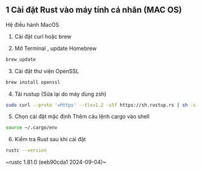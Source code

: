 ## 1 Cài đặt Rust vào máy tính cá nhân (MAC OS)

Hệ điều hành MacOS

1. Cài đặt curl hoặc brew 

2. Mở Terminal , update Homebrew

```bash 
brew update
```
3. Cài đặt thư viện OpenSSL
```bash 
brew install openssl
```
4. Tải rustup (Sửa lại do máy dùng zsh)
```bash
sudo curl --proto '=https' --tlsv1.2 -sSf https://sh.rustup.rs | sh -s -- --no-modify-path
```

5. Chọn cài đặt mặc định
Thêm câu lệnh cargo vào shell
```bash
source ~/.cargo/env
```

6. Kiểm tra Rust sau khi cài đặt
```bash
rustc --version
```
~rustc 1.81.0 (eeb90cda1 2024-09-04)~